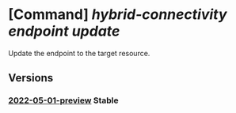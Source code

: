 # [Command] _hybrid-connectivity endpoint update_

Update the endpoint to the target resource.

## Versions

### [2022-05-01-preview](/Resources/mgmt-plane/L3tyZXNvdXJjZXVyaX0vcHJvdmlkZXJzL21pY3Jvc29mdC5oeWJyaWRjb25uZWN0aXZpdHkvZW5kcG9pbnRzL3t9/2022-05-01-preview.xml) **Stable**

<!-- mgmt-plane /{resourceuri}/providers/microsoft.hybridconnectivity/endpoints/{} 2022-05-01-preview -->
